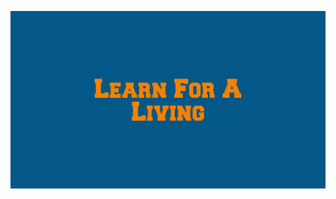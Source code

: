 <p align="center">
<img src="https://raw.githubusercontent.com/LearnForALiving/LearnForALiving/main/Banner0.9.png" alt="My banner">
</p>
<!--
**LearnForALiving/LearnForALiving** is a ✨ _special_ ✨ repository because its `README.md` (this file) appears on your GitHub profile.

Here are some ideas to get you started:

- 🔭 I’m currently working on ...
- 🌱 I’m currently learning ...
- 👯 I’m looking to collaborate on ...
- 🤔 I’m looking for help with ...
- 💬 Ask me about ...
- 📫 How to reach me: ...
- 😄 Pronouns: ...
- ⚡ Fun fact: ...
-->
